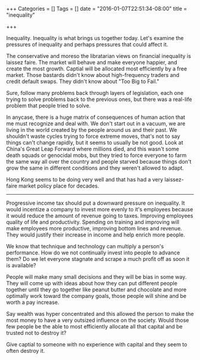 +++
Categories = []
Tags = []
date = "2016-01-07T22:51:34-08:00"
title = "inequality"

+++

Inequality. Inequality is what brings us together today. Let's examine the 
pressures of inequality and perhaps pressures that could affect it. 

The conservative and moreso the libratarian views on financial inequality is
laissez faire. The market will behave and make everyone happier, and create
the most growth. Captial will be allocated most efficiently by a free market.
Those bastards didn't know about high-frequency traders and 
credit default swaps. They didn't know about "Too Big to Fail."

Sure, follow many problems back through layers of legislation, each one
trying to solve problems back to the previous ones, but there was a 
real-life problem that people tried to solve.

In anycase, there is a huge matrix of consequences of human action that
me must recognize and deal with. We don't start out in a vacuum, we are
living in the world created by the people around us and their past. We
shouldn't waste cycles trying to force extreme moves, that's not to say
things can't change rapidly, but it seems to usually be not good. 
Look at China's Great Leap Forward where millions died, and this wasn't
some death squads or genocidal mobs, but they tried to 
force everyone to farm the same way all over the country and people starved
because things don't grow the same in different conditions and they 
weren't allowed to adapt.

Hong Kong seems to be doing very well and that has had a very laissez-faire
market policy place for decades.


---

Progressive income tax should put a downward pressure on inequality. It
would incentize a company to invest more evenly to it's employees because
it would reduce the amount of revenue going to taxes. Improving employees
quality of life and productivity. Spending on training and improving will
make employees more productive, improving bottom lines and revenue.
They would justify their increase in income and help enrich more people.

We know that technique and technology can multiply a person's performance.
How do we not continually invest into people to advance them? Do we let
everyone stagnate and scrape a much profit off as soon it is available?

People will make many small decisions and they will be bias in some way.
They will come up with ideas about how they can put different people
together until they go together like peanut butter and chocolate and 
more optimally work toward the company goals, those people will shine
and be worth a pay increase.

Say wealth was hyper concentrated and this allowed the person to make the
most money to have a very outsized influence on the society.
Would those few people be the able to most efficiently allocate
all that capital and be trusted not to destroy it?

Give captial to someone with no experience with capital and they seem to often
destroy it.

